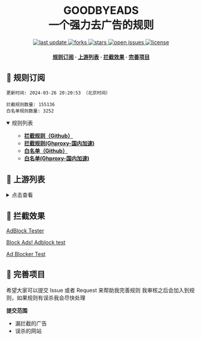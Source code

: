 <div align="center">
<h1 align="center">GOODBYEADS<br>一个强力去广告的规则</h1>
<p>
  <a href="https://github.com/8680/GOODBYEADS">
    <img src="https://img.shields.io/github/last-commit/8680/GOODBYEADS?style=flat-square" alt="last update" />
  </a>
  <a href="https://github.com/8680/GOODBYEADS">
    <img src="https://img.shields.io/github/forks/8680/GOODBYEADS?style=flat-square" alt="forks" />
  </a>
  <a href="https://github.com/8680/GOODBYEADS">
    <img src="https://img.shields.io/github/stars/8680/GOODBYEADS?style=flat-square" alt="stars" />
  </a>
  <a href="https://github.com/8680/GOODBYEADS/issues/">
    <img src="https://img.shields.io/github/issues/8680/GOODBYEADS?style=flat-square" alt="open issues" />
  </a>
  <a href="https://github.com/8680/GOODBYEADS">
    <img src="https://img.shields.io/github/license/8680/GOODBYEADS?style=flat-square" alt="license" />
  </a>
</p>

<h4>
    <a href="#a">规则订阅</a>
  <span> · </span>
    <a href="#b">上游列表</a>
  <span> · </span>
    <a href="#c">拦截效果</a>
  <span> · </span>
    <a href="#d">完善项目</a>
  </h4>

</div>

<h2 id="a">🎯 规则订阅</h2>

```
更新时间: 2024-03-26 20:20:53 （北京时间） 

拦截规则数量: 155136 
白名单规则数量: 3252 
``` 
<details open>
<summary>规则列表</summary>
<ul>

- **[拦截规则（Github）](https://raw.githubusercontent.com/8680/GOODBYEADS/master/rules.txt)**
- **[拦截规则(Ghproxy-国内加速)](https://ghproxy.com/raw.githubusercontent.com/8680/GOODBYEADS/master/rules.txt)**
- **[白名单（Github）](https://raw.githubusercontent.com/8680/GOODBYEADS/master/allow.txt)**
- **[白名单(Ghproxy-国内加速)](https://ghproxy.com/raw.githubusercontent.com/8680/GOODBYEADS/master/allow.txt)**

</ul>
</details>

<h2 id="b">📔 上游列表</h2>
<details>
<summary>点击查看</summary>
<ul>

- [AdGuard规则](https://github.com/AdguardTeam/AdguardFilters)
- [Tv规则](https://perflyst.github.io/PiHoleBlocklist/SmartTV-AGH.txt)
- [yhosts规则](https://raw.githubusercontent.com/VeleSila/yhosts/master/hosts)
- [大圣净化规则](https://raw.githubusercontent.com/jdlingyu/ad-wars/master/hosts)
- [EasyPrivacy隐私保护规则](https://easylist-downloads.adblockplus.org/easyprivacy.txt)
- [乘风视频过滤规则](https://raw.githubusercontent.com/xinggsf/Adblock-Plus-Rule/master/mv.txt)
- [去APP下载提示规则](https://raw.githubusercontent.com/Noyllopa/NoAppDownload/master/NoAppDownload.txt)
- [d3ward规则](https://raw.githubusercontent.com/d3ward/toolz/master/src/d3host.adblock)
- [补充规则](https://github.com/8680/GOODBYEADS)
</ul>
</details>

<h2 id="c">🚫 拦截效果</h2>

[AdBlock Tester](https://adblock-tester.com)

[Block Ads! Adblock test](https://blockads.fivefilters.org/)

[Ad Blocker Test](https://d3ward.github.io/toolz/adblock.html)

<h2 id="d">💬 完善项目</h2>

希望大家可以提交 Issue 或者 Request 来帮助我完善规则 我审核之后会加入到规则，如果规则有误杀我会尽快处理

**提交范围**

- 漏拦截的广告
- 误杀的网站
